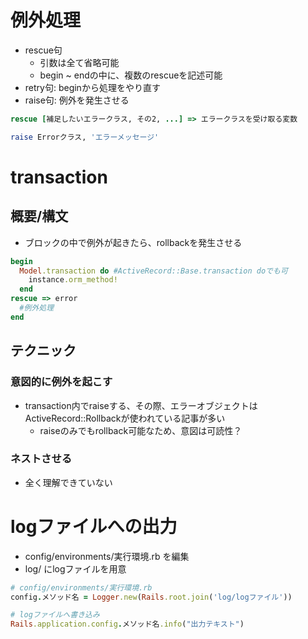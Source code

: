 # 例外処理
- rescue句
  - 引数は全て省略可能
  - begin ~ endの中に、複数のrescueを記述可能
- retry句: beginから処理をやり直す
- raise句: 例外を発生させる
```ruby
rescue [補足したいエラークラス, その2, ...] => エラークラスを受け取る変数

raise Errorクラス, 'エラーメッセージ'
```

# transaction
## 概要/構文
- ブロックの中で例外が起きたら、rollbackを発生させる
```ruby
begin
  Model.transaction do #ActiveRecord::Base.transaction doでも可
    instance.orm_method!
  end
rescue => error
  #例外処理
end
```

## テクニック
### 意図的に例外を起こす
- transaction内でraiseする、その際、エラーオブジェクトはActiveRecord::Rollbackが使われている記事が多い
  - raiseのみでもrollback可能なため、意図は可読性？
### ネストさせる
- 全く理解できていない


# logファイルへの出力
- config/environments/実行環境.rb を編集
- log/ にlogファイルを用意
```ruby
# config/environments/実行環境.rb
config.メソッド名 = Logger.new(Rails.root.join('log/logファイル'))

# logファイルへ書き込み
Rails.application.config.メソッド名.info("出力テキスト")
```
